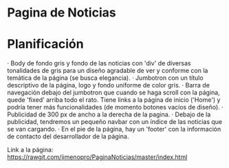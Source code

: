 # Pagina de Noticias
# Planificación

  · Body de fondo gris y fondo de las noticias con 'div' de diversas tonalidades de gris para un diseño agradable de ver y conforme con la temática de la página (se busca elegancia).
  · Jumbotron con un título descriptivo de la página, logo y fondo uniforme de color gris.
  · Barra de navegación debajo del jumbotron que cuando se haga scroll con la página, quede 'fixed' arriba todo el rato. Tiene links a la página de inicio ('Home') y podría tener más funcionalidades (de momento botones vacíos de diseño).
  · Publicidad de 300 px de ancho a la derecha de la pagina.
  · Debajo de la publicidad, tendremos un pequeño navbar con un índice de las noticias que se van cargando.
  · En el pie de la página, hay un 'footer' con la información de contacto del desarrollador de la página.
  
Link a la página: https://rawgit.com/jimenopro/PaginaNoticias/master/index.html
